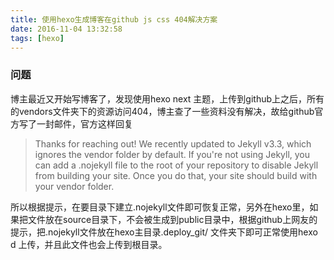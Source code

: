```yaml
---
title: 使用hexo生成博客在github js css 404解决方案
date: 2016-11-04 13:32:58
tags: [hexo]
---
```


### 问题
博主最近又开始写博客了，发现使用hexo next 主题，上传到github上之后，所有的vendors文件夹下的资源访问404，博主查了一些资料没有解决，故给github官方写了一封邮件，官方这样回复
> Thanks for reaching out! We recently updated to Jekyll v3.3, which ignores the vendor folder by default. If you're not using Jekyll, you can add a .nojekyll file to the root of your repository to disable Jekyll from building your site. Once you do that, your site should build with your vendor folder.

所以根据提示，在要目录下建立.nojekyll文件即可恢复正常，另外在hexo里，如果把文件放在source目录下，不会被生成到public目录中，根据github上网友的提示，把.nojekyll文件放在hexo主目录.deploy_git/ 文件夹下即可正常使用hexo d 上传，并且此文件也会上传到根目录。
